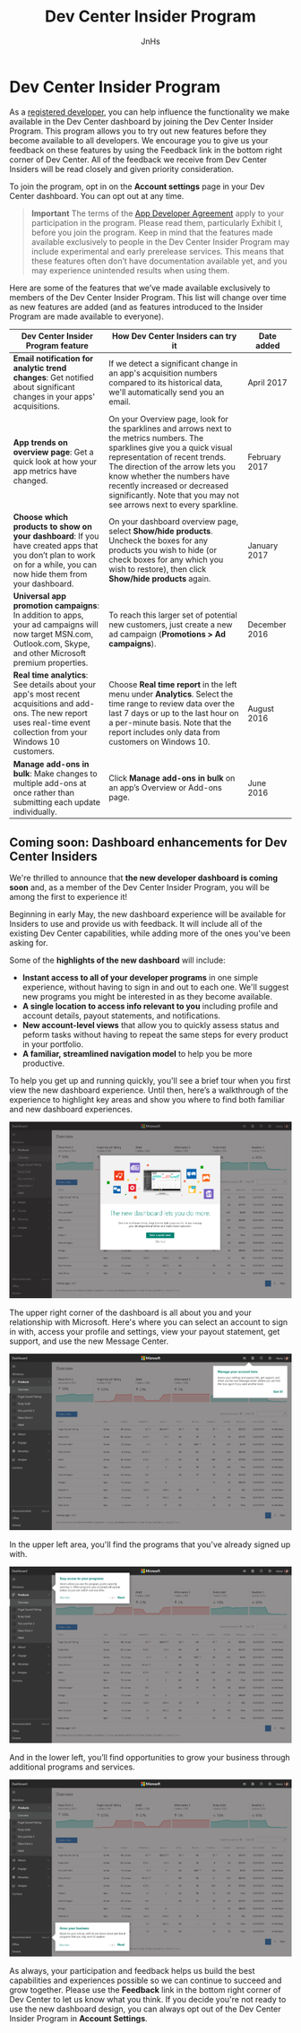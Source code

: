 ﻿---
title: Dev Center Insider Program
description: Try out new Dev Center features before they become available to all developers and let us know what you think.
author: JnHs
ms.author: wdg-dev-content
ms.date: 04/28/2017
ms.topic: article
ms.prod: windows
ms.technology: uwp
keywords: windows 10, uwp
ms.assetid: 6fa470dd-e46e-4af1-b278-54bb501a69b0
---

# Dev Center Insider Program

As a [registered developer](http://go.microsoft.com/fwlink/?LinkID=615100), you can help influence the functionality we make available in the Dev Center dashboard by joining the Dev Center Insider Program. This program allows you to try out new features before they become available to all developers. We encourage you to give us your feedback on these features by using the Feedback link in the bottom right corner of Dev Center. All of the feedback we receive from Dev Center Insiders will be read closely and given priority consideration.

To join the program, opt in on the **Account settings** page in your Dev Center dashboard. You can opt out at any time.

> **Important** The terms of the [App Developer Agreement](https://msdn.microsoft.com/windows/apps/hh694058.aspx) apply to your participation in the program. Please read them, particularly Exhibit I, before you join the program. Keep in mind that the features made available exclusively to people in the Dev Center Insider Program may include experimental and early prerelease services. This means that these features often don’t have documentation available yet, and you may experience unintended results when using them. 

Here are some of the features that we’ve made available exclusively to members of the Dev Center Insider Program. This list will change over time as new features are added (and as features introduced to the Insider Program are made available to everyone).

| Dev Center Insider Program feature   | How Dev Center Insiders can try it | Date added |
|--------------------------------------|------------------------------------|------------|
|**Email notification for analytic trend changes**: Get notified about significant changes in your apps' acquisitions. | If we detect a significant change in an app's acquisition numbers compared to its historical data, we'll automatically send you an email. |April 2017|
|**App trends on overview page**: Get a quick look at how your app metrics have changed. | On your Overview page, look for the sparklines and arrows next to the metrics numbers. The sparklines give you a quick visual representation of recent trends. The direction of the arrow lets you know whether the numbers have recently increased or decreased significantly. Note that you may not see arrows next to every sparkline. |February 2017|
|**Choose which products to show on your dashboard**: If you have created apps that you don’t plan to work on for a while, you can now hide them from your dashboard. | On your dashboard overview page, select **Show/hide products**. Uncheck the boxes for any products you wish to hide (or check boxes for any which you wish to restore), then click **Show/hide products** again. |January 2017| 
|**Universal app promotion campaigns**: In addition to apps, your ad campaigns will now target MSN.com, Outlook.com, Skype, and other Microsoft premium properties. | To reach this larger set of potential new customers, just create a new ad campaign (**Promotions > Ad campaigns**). |December 2016|
|**Real time analytics**: See details about your app's most recent acquisitions and add-ons. The new report uses real-time event collection from your Windows 10 customers. | Choose **Real time report** in the left menu under **Analytics**. Select the time range to review data over the last 7 days or up to the last hour on a per-minute basis. Note that the report includes only data from customers on Windows 10.  |August 2016|
|**Manage add-ons in bulk**: Make changes to multiple add-ons at once rather than submitting each update individually. | Click **Manage add-ons in bulk** on an app’s Overview or Add-ons page. |June 2016|

## Coming soon: Dashboard enhancements for Dev Center Insiders

We're thrilled to announce that **the new developer dashboard is coming soon** and, as a member of the Dev Center Insider Program, you will be among the first to experience it!

Beginning in early May, the new dashboard experience will be available for Insiders to use and provide us with feedback. It will include all of the existing Dev Center capabilities, while adding more of the ones you've been asking for.

Some of the **highlights of the new dashboard** will include:

- **Instant access to all of your developer programs** in one simple experience, without having to sign in and out to each one. We'll suggest new programs you might be interested in as they become available.
- **A single location to access info relevant to you** including profile and account details, payout statements, and notifications.
- **New account-level views** that allow you to quickly assess status and peform tasks without having to repeat the same steps for every product in your portfolio.
- **A familiar, streamlined navigation model** to help you be more productive.

To help you get up and running quickly, you'll see a brief tour when you first view the new dashboard experience. Until then, here’s a walkthrough of the experience to highlight key areas and show you where to find both familiar and new dashboard experiences. 

![New dashboard image 1](images/dashboard-1.png)

The upper right corner of the dashboard is all about you and your relationship with Microsoft. Here's where you can select an account to sign in with, access your profile and settings, view your payout statement, get support, and use the new Message Center.

![New dashboard image 2](images/dashboard-2.png)

In the upper left area, you'll find the programs that you've already signed up with.

![New dashboard image 2](images/dashboard-3.png)

And in the lower left, you’ll find opportunities to grow your business through additional programs and services.

![New dashboard image 2](images/dashboard-4.png)

As always, your participation and feedback helps us build the best capabilities and experiences possible so we can continue to succeed and grow together. Please use the **Feedback** link in the bottom right corner of Dev Center to let us know what you think. If you decide you're not ready to use the new dashboard design, you can always opt out of the Dev Center Insider Program in **Account Settings**.




